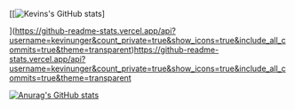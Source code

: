 [[![Kevins's GitHub stats](https://github-readme-stats.vercel.app/api?username=kevinunger&count_private=true&show_icons=true&include_all_commits=true&theme=transparent)]




](https://github-readme-stats.vercel.app/api?username=kevinunger&count_private=true&show_icons=true&include_all_commits=true&theme=transparent)https://github-readme-stats.vercel.app/api?username=kevinunger&count_private=true&show_icons=true&include_all_commits=true&theme=transparent





[![Anurag's GitHub stats](https://github-readme-stats.vercel.app/api?username=kevinunger&count_private=true&show_icons=true&include_all_commits=true&theme=transparent)](https://github.com/kevinunger)
